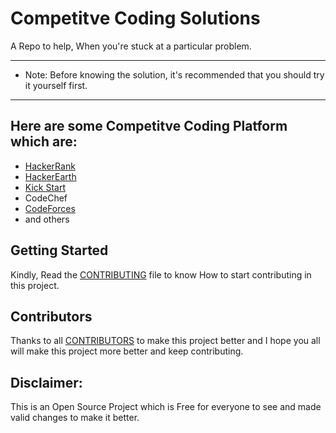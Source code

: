 # Competitve Coding Solutions

A Repo to help, When you're stuck at a particular problem.

------------------------------------------------------------------------------------------------
* Note: Before knowing the solution, it's recommended that you should try it yourself first.
------------------------------------------------------------------------------------------------

## Here are some Competitve Coding Platform which are:
* [HackerRank](https://github.com/ALLINONE4298/Competitive-Coding-Solutions/tree/main/Hacker%20Rank)
* [HackerEarth](https://github.com/ALLINONE4298/Competitive-Coding-Solutions/tree/main/Hacker%20Earth)
* [Kick Start](https://github.com/ALLINONE4298/Competitive-Coding-Solutions/tree/main/Kick%20Start)
* CodeChef
* [CodeForces](https://github.com/ALLINONE4298/Competitive-Coding-Solutions/tree/main/CodeForces)
* and others 

## Getting Started

Kindly, Read the [CONTRIBUTING](https://github.com/ALLINONE4298/Competitive-Coding-Solutions/blob/main/CONTRIBUTING.md) file to know How to start contributing in this project.

## Contributors

Thanks to all [CONTRIBUTORS](https://github.com/ALLINONE4298/Competitive-Coding-Solutions/blob/main/CONTRIBUTORS.md) to make this project better and I hope you all will make this project more better and keep contributing.


## Disclaimer: 
This is an Open Source Project which is Free for everyone to see and made valid changes to make it better.
